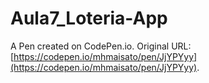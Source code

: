 # Aula7_Loteria-App

A Pen created on CodePen.io. Original URL: [https://codepen.io/mhmaisato/pen/JjYPYyy](https://codepen.io/mhmaisato/pen/JjYPYyy).


